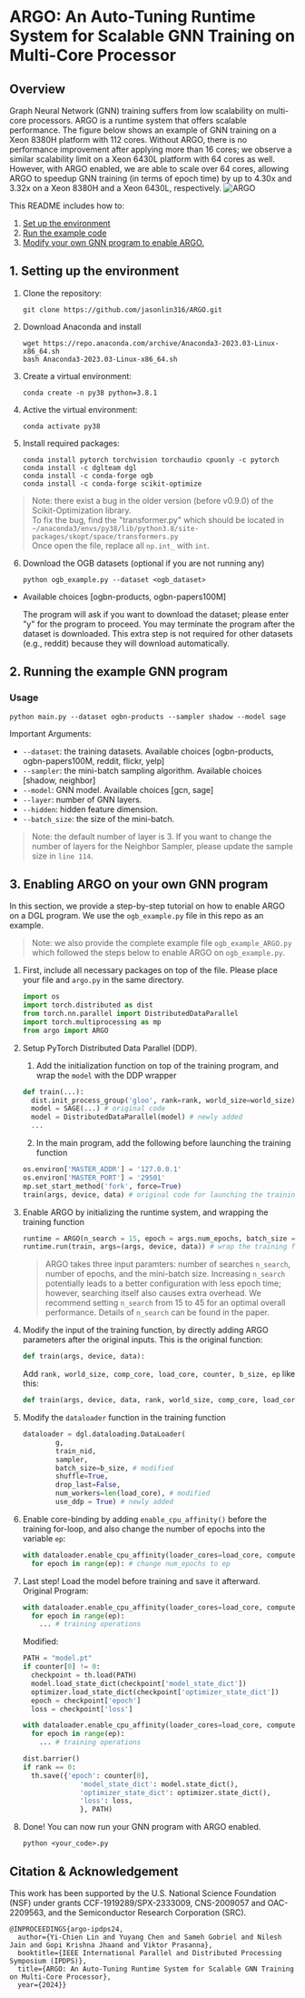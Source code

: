 # ARGO: An Auto-Tuning Runtime System for Scalable GNN Training on Multi-Core Processor

## Overview

Graph Neural Network (GNN) training suffers from low scalability on multi-core processors. 
ARGO is a runtime system that offers scalable performance. 
The figure below shows an example of GNN training on a Xeon 8380H platform with 112 cores. 
Without ARGO, there is no performance improvement after applying more than 16 cores; we observe a similar scalability limit on a Xeon 6430L platform with 64 cores as well.
However, with ARGO enabled, we are able to scale over 64 cores, allowing ARGO to speedup GNN training (in terms of epoch time) by up to 4.30x and 3.32x on a Xeon 8380H and a Xeon 6430L, respectively.
![ARGO](https://github.com/jasonlin316/dgl/blob/argo/examples/pytorch/ARGO/argo_scale.png)



This README includes how to:
1. [Set up the environment](#1-setting-up-the-environment)
2. [Run the example code](#2-running-the-example-GNN-program)
3. [Modify your own GNN program to enable ARGO.](#3-enabling-ARGO-on-your-own-GNN-program)

## 1. Setting up the environment

1. Clone the repository:

   ```shell
   git clone https://github.com/jasonlin316/ARGO.git
   ```

2. Download Anaconda and install
   ```shell
   wget https://repo.anaconda.com/archive/Anaconda3-2023.03-Linux-x86_64.sh
   bash Anaconda3-2023.03-Linux-x86_64.sh
   ```

3. Create a virtual environment:

   ```shell
   conda create -n py38 python=3.8.1
   ```

4. Active the virtual environment:

   ```shell
   conda activate py38
   ```

5. Install required packages:

   ```shell
   conda install pytorch torchvision torchaudio cpuonly -c pytorch
   conda install -c dglteam dgl
   conda install -c conda-forge ogb
   conda install -c conda-forge scikit-optimize
   ```
>  Note: there exist a bug in the older version (before v0.9.0) of the Scikit-Optimization library.  
To fix the bug, find the "transformer.py" which should be located in  
   ```~/anaconda3/envs/py38/lib/python3.8/site-packages/skopt/space/transformers.py```  
Once open the file, replace all ```np.int_``` with ```int```.

6. Download the OGB datasets (optional if you are not running any)
   ```shell
   python ogb_example.py --dataset <ogb_dataset>
   ```
- Available choices [ogbn-products, ogbn-papers100M]  

   The program will ask if you want to download the dataset; please enter "y" for the program to proceed. You may terminate the program after the dataset is downloaded.
   This extra step is not required for other datasets (e.g., reddit) because they will download automatically. 

## 2. Running the example GNN program
### Usage
  ```shell
  python main.py --dataset ogbn-products --sampler shadow --model sage
  ``` 
  Important Arguments: 
  - `--dataset`: the training datasets. Available choices [ogbn-products, ogbn-papers100M, reddit, flickr, yelp]
  - `--sampler`: the mini-batch sampling algorithm. Available choices [shadow, neighbor]
  - `--model`: GNN model. Available choices [gcn, sage]
  - `--layer`: number of GNN layers.
  - `--hidden`: hidden feature dimension.
  - `--batch_size`: the size of the mini-batch.

>  Note: the default number of layer is 3. If you want to change the number of layers for the Neighbor Sampler, please update the sample size in ```line 114```.



## 3. Enabling ARGO on your own GNN program

In this section, we provide a step-by-step tutorial on how to enable ARGO on a DGL program. We use the ```ogb_example.py``` file in this repo as an example.  

>  Note: we also provide the complete example file ```ogb_example_ARGO.py``` which followed the steps below to enable ARGO on ```ogb_example.py```.

1. First, include all necessary packages on top of the file. Please place your file and ```argo.py``` in the same directory.

   ```python
   import os
   import torch.distributed as dist
   from torch.nn.parallel import DistributedDataParallel
   import torch.multiprocessing as mp
   from argo import ARGO
   ```

2. Setup PyTorch Distributed Data Parallel (DDP). 
    1. Add the initialization function on top of the training program, and wrap the ```model``` with the DDP wrapper
     ```python
     def train(...):
       dist.init_process_group('gloo', rank=rank, world_size=world_size) # newly added
       model = SAGE(...) # original code
       model = DistributedDataParallel(model) # newly added
       ...
     ```
    2. In the main program, add the following before launching the training function
    
     ```python
     os.environ['MASTER_ADDR'] = '127.0.0.1'
     os.environ['MASTER_PORT'] = '29501'
     mp.set_start_method('fork', force=True)
     train(args, device, data) # original code for launching the training function
     ```

3. Enable ARGO by initializing the runtime system, and wrapping the training function
   ```python
   runtime = ARGO(n_search = 15, epoch = args.num_epochs, batch_size = args.batch_size) #initialization
   runtime.run(train, args=(args, device, data)) # wrap the training function
   ```
   >  ARGO takes three input paramters: number of searches ```n_search```, number of epochs, and the mini-batch size. Increasing ```n_search``` potentially leads to a better configuration with less epoch time; however, searching itself also causes extra overhead. We recommend setting ```n_search``` from 15 to 45 for an optimal overall performance. Details of ```n_search``` can be found in the paper.

4. Modify the input of the training function, by directly adding ARGO parameters after the original inputs.
   This is the original function:
   ```python
   def train(args, device, data):
   ```
   Add ```rank, world_size, comp_core, load_core, counter, b_size, ep``` like this:
   ```python
   def train(args, device, data, rank, world_size, comp_core, load_core, counter, b_size, ep):
   ```

5. Modify the ```dataloader``` function in the training function
   ```python
   dataloader = dgl.dataloading.DataLoader(
           g,
           train_nid,
           sampler,
           batch_size=b_size, # modified
           shuffle=True,
           drop_last=False,
           num_workers=len(load_core), # modified
           use_ddp = True) # newly added
   ```

6. Enable core-binding by adding ```enable_cpu_affinity()``` before the training for-loop, and also change the number of epochs into the variable ```ep```: 
   ```python
   with dataloader.enable_cpu_affinity(loader_cores=load_core, compute_cores=comp_core): 
     for epoch in range(ep): # change num_epochs to ep
   ```

7. Last step! Load the model before training and save it afterward.  
   Original Program:
   ```python
   with dataloader.enable_cpu_affinity(loader_cores=load_core, compute_cores=comp_core): 
     for epoch in range(ep): 
       ... # training operations
   ```
   Modified:
   ```python
   PATH = "model.pt"
   if counter[0] != 0:
     checkpoint = th.load(PATH)
     model.load_state_dict(checkpoint['model_state_dict'])
     optimizer.load_state_dict(checkpoint['optimizer_state_dict'])
     epoch = checkpoint['epoch']
     loss = checkpoint['loss']
   
   with dataloader.enable_cpu_affinity(loader_cores=load_core, compute_cores=comp_core): 
     for epoch in range(ep): 
       ... # training operations
   
   dist.barrier()
   if rank == 0:
     th.save({'epoch': counter[0],
                 'model_state_dict': model.state_dict(),
                 'optimizer_state_dict': optimizer.state_dict(),
                 'loss': loss,
                 }, PATH)
   
   ```
8. Done! You can now run your GNN program with ARGO enabled.
      ```shell
      python <your_code>.py
      ```

## Citation & Acknowledgement
This work has been supported by the U.S. National Science Foundation (NSF) under grants CCF-1919289/SPX-2333009, CNS-2009057 and OAC-2209563, and the Semiconductor Research Corporation (SRC).
```
@INPROCEEDINGS{argo-ipdps24,
  author={Yi-Chien Lin and Yuyang Chen and Sameh Gobriel and Nilesh Jain and Gopi Krishna Jhaand and Viktor Prasanna},
  booktitle={IEEE International Parallel and Distributed Processing Symposium (IPDPS)}, 
  title={ARGO: An Auto-Tuning Runtime System for Scalable GNN Training on Multi-Core Processor}, 
  year={2024}}
```

